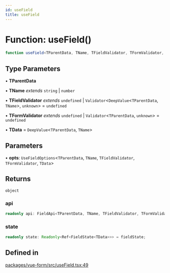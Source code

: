 ```yaml
---
id: useField
title: useField
---
```


# Function: useField()

```ts
function useField<TParentData, TName, TFieldValidator, TFormValidator, TData>(opts): object
```

## Type Parameters

• **TParentData**

• **TName** *extends* `string` \| `number`

• **TFieldValidator** *extends* `undefined` \| `Validator`\<`DeepValue`\<`TParentData`, `TName`\>, `unknown`\> = `undefined`

• **TFormValidator** *extends* `undefined` \| `Validator`\<`TParentData`, `unknown`\> = `undefined`

• **TData** = `DeepValue`\<`TParentData`, `TName`\>

## Parameters

• **opts**: `UseFieldOptions`\<`TParentData`, `TName`, `TFieldValidator`, `TFormValidator`, `TData`\>

## Returns

`object`

### api

```ts
readonly api: FieldApi<TParentData, TName, TFieldValidator, TFormValidator, TData> & VueFieldApi<TParentData, TFormValidator> = fieldApi;
```

### state

```ts
readonly state: Readonly<Ref<FieldState<TData>>> = fieldState;
```

## Defined in

[packages/vue-form/src/useField.tsx:49](https://github.com/TanStack/form/blob/eae56e9e6061dd35d01d0534f88a027f3f957e7f/packages/vue-form/src/useField.tsx#L49)
